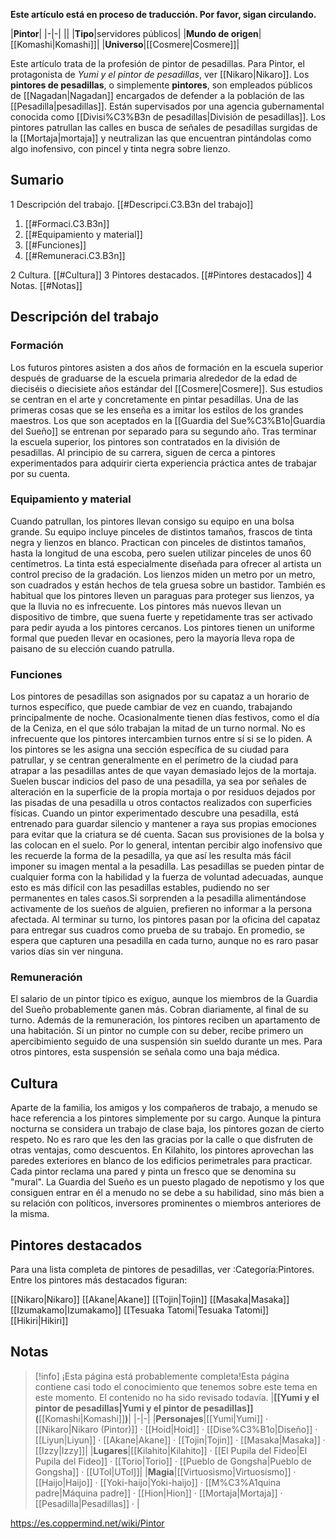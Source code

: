 **Este artículo está en proceso de traducción. Por favor, sigan circulando.**


|**Pintor**|
|-|-|
||
|**Tipo**|servidores públicos|
|**Mundo de origen**|[[Komashi\|Komashi]]|
|**Universo**|[[Cosmere\|Cosmere]]|

Este artículo trata de la profesión de pintor de pesadillas. Para Pintor, el protagonista de *Yumi y el pintor de pesadillas*, ver [[Nikaro\|Nikaro]].
Los **pintores de pesadillas**, o simplemente **pintores**, son empleados públicos de [[Nagadan\|Nagadan]] encargados de defender a la población de las [[Pesadilla\|pesadillas]]. Están supervisados por una agencia gubernamental conocida como [[Divisi%C3%B3n de pesadillas\|División de pesadillas]]. Los pintores patrullan las calles en busca de señales de pesadillas surgidas de la [[Mortaja\|mortaja]] y neutralizan las que encuentran pintándolas como algo inofensivo, con pincel y tinta negra sobre lienzo.

## Sumario

1 Descripción del trabajo. [[#Descripci.C3.B3n del trabajo]] 

1. [[#Formaci.C3.B3n]] 
1. [[#Equipamiento y material]] 
1. [[#Funciones]] 
1. [[#Remuneraci.C3.B3n]] 


2 Cultura. [[#Cultura]] 
3 Pintores destacados. [[#Pintores destacados]] 
4 Notas. [[#Notas]] 


## Descripción del trabajo
### Formación
Los futuros pintores asisten a dos años de formación en la escuela superior después de graduarse de la escuela primaria alrededor de la edad de dieciséis o diecisiete años estándar del [[Cosmere\|Cosmere]]. Sus estudios se centran en el arte y concretamente en pintar pesadillas. Una de las primeras cosas que se les enseña es a imitar los estilos de los grandes maestros. Los que son aceptados en la [[Guardia del Sue%C3%B1o\|Guardia del Sueño]] se entrenan por separado para su segundo año.
Tras terminar la escuela superior, los pintores son contratados en la división de pesadillas. Al principio de su carrera, siguen de cerca a pintores experimentados para adquirir cierta experiencia práctica antes de trabajar por su cuenta.

### Equipamiento y material
Cuando patrullan, los pintores llevan consigo su equipo en una bolsa grande. Su equipo incluye pinceles de distintos tamaños, frascos de tinta negra y lienzos en blanco. Practican con pinceles de distintos tamaños, hasta la longitud de una escoba, pero suelen utilizar pinceles de unos 60 centímetros. La tinta está especialmente diseñada para ofrecer al artista un control preciso de la gradación. Los lienzos miden un metro por un metro, son cuadrados y están hechos de tela gruesa sobre un bastidor. También es habitual que los pintores lleven un paraguas para proteger sus lienzos, ya que la lluvia no es infrecuente. Los pintores más nuevos llevan un dispositivo de timbre, que suena fuerte y repetidamente tras ser activado para pedir ayuda a los pintores cercanos. Los pintores tienen un uniforme formal que pueden llevar en ocasiones, pero la mayoría lleva ropa de paisano de su elección cuando patrulla.

### Funciones
Los pintores de pesadillas son asignados por su capataz a un horario de turnos específico, que puede cambiar de vez en cuando, trabajando principalmente de noche. Ocasionalmente tienen días festivos, como el día de la Ceniza, en el que sólo trabajan la mitad de un turno normal. No es infrecuente que los pintores intercambien turnos entre sí si se lo piden. A los pintores se les asigna una sección específica de su ciudad para patrullar, y se centran generalmente en el perímetro de la ciudad para atrapar a las pesadillas antes de que vayan demasiado lejos de la mortaja. Suelen buscar indicios del paso de una pesadilla, ya sea por señales de alteración en la superficie de la propia mortaja o por residuos dejados por las pisadas de una pesadilla u otros contactos realizados con superficies físicas.
Cuando un pintor experimentado descubre una pesadilla, está entrenado para guardar silencio y mantener a raya sus propias emociones para evitar que la criatura se dé cuenta. Sacan sus provisiones de la bolsa y las colocan en el suelo. Por lo general, intentan percibir algo inofensivo que les recuerde la forma de la pesadilla, ya que así les resulta más fácil imponer su imagen mental a la pesadilla. Las pesadillas se pueden pintar de cualquier forma con la habilidad y la fuerza de voluntad adecuadas, aunque esto es más difícil con las pesadillas estables, pudiendo no ser permanentes en tales casos.Si sorprenden a la pesadilla alimentándose activamente de los sueños de alguien, prefieren no informar a la persona afectada.
Al terminar su turno, los pintores pasan por la oficina del capataz para entregar sus cuadros como prueba de su trabajo. En promedio, se espera que capturen una pesadilla en cada turno, aunque no es raro pasar varios días sin ver ninguna.

### Remuneración
El salario de un pintor típico es exiguo, aunque los miembros de la Guardia del Sueño probablemente ganen más. Cobran diariamente, al final de su turno. Además de la remuneración, los pintores reciben un apartamento de una habitación. Si un pintor no cumple con su deber, recibe primero un apercibimiento seguido de una suspensión sin sueldo durante un mes. Para otros pintores, esta suspensión se señala como una baja médica.

## Cultura
Aparte de la familia, los amigos y los compañeros de trabajo, a menudo se hace referencia a los pintores simplemente por su cargo. Aunque la pintura nocturna se considera un trabajo de clase baja, los pintores gozan de cierto respeto. No es raro que les den las gracias por la calle o que disfruten de otras ventajas, como descuentos.
En Kilahito, los pintores aprovechan las paredes exteriores en blanco de los edificios perimetrales para practicar. Cada pintor reclama una pared y pinta un fresco que se denomina su "mural".
La Guardia del Sueño es un puesto plagado de nepotismo y los que consiguen entrar en él a menudo no se debe a su habilidad, sino más bien a su relación con políticos, inversores prominentes o miembros anteriores de la misma.

## Pintores destacados
Para una lista completa de pintores de pesadillas, ver :Categoría:Pintores.
Entre los pintores más destacados figuran:

[[Nikaro\|Nikaro]]
[[Akane\|Akane]]
[[Tojin\|Tojin]]
[[Masaka\|Masaka]]
[[Izumakamo\|Izumakamo]]
[[Tesuaka Tatomi\|Tesuaka Tatomi]]
[[Hikiri\|Hikiri]]
## Notas

> [!info] ¡Esta página está probablemente completa!Esta página contiene casi todo el conocimiento que tenemos sobre este tema en este momento.
El contenido no ha sido revisado todavía.
|**[[Yumi y el pintor de pesadillas\|Yumi y el pintor de pesadillas]] (**[[Komashi\|Komashi]]**)**|
|-|-|
|**Personajes**|[[Yumi\|Yumi]] · [[Nikaro\|Nikaro (Pintor)]] · [[Hoid\|Hoid]] · [[Dise%C3%B1o\|Diseño]] · [[Liyun\|Liyun]] · [[Akane\|Akane]] · [[Tojin\|Tojin]] · [[Masaka\|Masaka]] · [[Izzy\|Izzy]]|
|**Lugares**|[[Kilahito\|Kilahito]] · [[El Pupila del Fideo\|El Pupila del Fideo]] · [[Torio\|Torio]] · [[Pueblo de Gongsha\|Pueblo de Gongsha]] · [[UTol\|UTol]]|
|**Magia**|[[Virtuosismo\|Virtuosismo]] · [[Haijo\|Haijo]] · [[Yoki-haijo\|Yoki-haijo]] · [[M%C3%A1quina padre\|Máquina padre]] · [[Hion\|Hion]] · [[Mortaja\|Mortaja]] · [[Pesadilla\|Pesadillas]] · |



https://es.coppermind.net/wiki/Pintor
